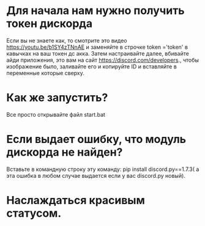 # Для начала нам нужно получить токен дискорда
Если вы не знаете как, то смотрите это видео https://youtu.be/b1SY4zTNnAE и заменяйте в строчке token ='token' в кавычках на ваш токен дс акка. Затем настраивайте далее, вбивайте айди приложения, это вам на сайт https://discord.com/developers., чтобы изображение было, заливайте его и копируйте ID и вставляйте в переменные которые сверху.

# Как же запустить? 
Все просто открывайте файл start.bat

# Если выдает ошибку, что модуль дискорда не найден? 
Вставьте в командную строку эту команду: pip install discord.py==1.7.3( а эта ошибка в любом случае выдается если у вас discord.py новый).

# Наслаждаться красивым статусом.
